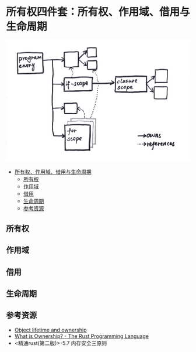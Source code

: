 # 所有权四件套：所有权、作用域、借用与生命周期

![Ownership](https://raw.githubusercontent.com/KuanHsiaoKuo/writing_materials/main/imgs/Ownership.jpeg)

<!--ts-->
* [所有权、作用域、借用与生命周期](#所有权作用域借用与生命周期)
   * [所有权](#所有权)
   * [作用域](#作用域)
   * [借用](#借用)
   * [生命周期](#生命周期)
   * [参考资源](#参考资源)

<!-- Created by https://github.com/ekalinin/github-markdown-toc -->
<!-- Added by: runner, at: Tue Jun 14 03:59:17 UTC 2022 -->

<!--te-->
## 所有权

## 作用域

## 借用

## 生命周期

## 参考资源

- [Object lifetime and ownership](https://www.ditsing.com/object-lifetime-and-ownership/)
- [What is Ownership? - The Rust Programming Language](https://doc.rust-lang.org/book/ch04-01-what-is-ownership.html)
- <精通rust(第二版)>-5.7 内存安全三原则
